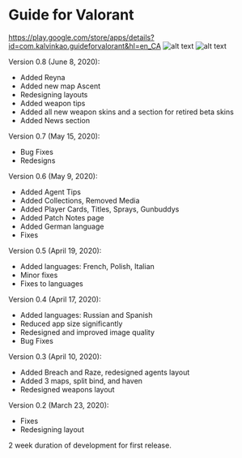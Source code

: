 # Guide for Valorant

https://play.google.com/store/apps/details?id=com.kalvinkao.guideforvalorant&hl=en_CA
![alt text](https://lh3.googleusercontent.com/paSi9J3L-O3XL62rE7g2xAwSW2RTqm9mB6WTt0e3LOyu42-BHMjOtUwX5atTgq4cnJjd=w720-h310-rw)
![alt text](https://lh3.googleusercontent.com/2N7rUGv0Oxy6I0pru_DhcEi_TncTVWqHe0cucsw2HXShUTNKCeP5TI0xrHeLYYRKFoQN=w720-h310-rw)

Version 0.8 (June 8, 2020):
- Added Reyna
- Added new map Ascent
- Redesigning layouts
- Added weapon tips
- Added all new weapon skins and a section for retired beta skins
- Added News section

Version 0.7 (May 15, 2020):
- Bug Fixes
- Redesigns

Version 0.6 (May 9, 2020):
- Added Agent Tips
- Added Collections, Removed Media
- Added Player Cards, Titles, Sprays, Gunbuddys
- Added Patch Notes page
- Added German language
- Fixes

Version 0.5 (April 19, 2020):
- Added languages: French, Polish, Italian
- Minor fixes
- Fixes to languages

Version 0.4 (April 17, 2020):
- Added languages: Russian and Spanish
- Reduced app size significantly
- Redesigned and improved image quality
- Bug Fixes

Version 0.3 (April 10, 2020):
- Added Breach and Raze, redesigned agents layout
- Added 3 maps, split bind, and haven
- Redesigned weapons layout

Version 0.2 (March 23, 2020):
- Fixes
- Redesigning layout


2 week duration of development for first release.
